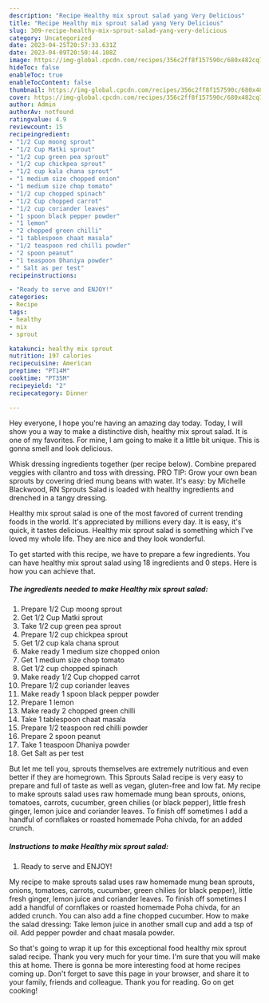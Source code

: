 ```yaml
---
description: "Recipe Healthy mix sprout salad yang Very Delicious"
title: "Recipe Healthy mix sprout salad yang Very Delicious"
slug: 309-recipe-healthy-mix-sprout-salad-yang-very-delicious
category: Uncategorized
date: 2023-04-25T20:57:33.631Z
date: 2023-04-09T20:50:44.108Z
image: https://img-global.cpcdn.com/recipes/356c2ff8f157590c/680x482cq70/healthy-mix-sprout-salad-recipe-main-photo.jpg
hideToc: false
enableToc: true
enableTocContent: false
thumbnail: https://img-global.cpcdn.com/recipes/356c2ff8f157590c/680x482cq70/healthy-mix-sprout-salad-recipe-main-photo.jpg
cover: https://img-global.cpcdn.com/recipes/356c2ff8f157590c/680x482cq70/healthy-mix-sprout-salad-recipe-main-photo.jpg
author: Admin
authorAv: notfound
ratingvalue: 4.9
reviewcount: 15
recipeingredient:
- "1/2 Cup moong sprout"
- "1/2 Cup Matki sprout"
- "1/2 cup green pea sprout"
- "1/2 cup chickpea sprout"
- "1/2 cup kala chana sprout"
- "1 medium size chopped onion"
- "1 medium size chop tomato"
- "1/2 cup chopped spinach"
- "1/2 Cup chopped carrot"
- "1/2 cup coriander leaves"
- "1 spoon black pepper powder"
- "1 lemon"
- "2 chopped green chilli"
- "1 tablespoon chaat masala"
- "1/2 teaspoon red chilli powder"
- "2 spoon peanut"
- "1 teaspoon Dhaniya powder"
- " Salt as per test"
recipeinstructions:

- "Ready to serve and ENJOY!"
categories:
- Recipe
tags:
- healthy
- mix
- sprout

katakunci: healthy mix sprout 
nutrition: 197 calories
recipecuisine: American
preptime: "PT14M"
cooktime: "PT35M"
recipeyield: "2"
recipecategory: Dinner

---
```



Hey everyone, I hope you're having an amazing day today. Today, I will show you a way to make a distinctive dish, healthy mix sprout salad. It is one of my favorites. For mine, I am going to make it a little bit unique. This is gonna smell and look delicious.

Whisk dressing ingredients together (per recipe below). Combine prepared veggies with cilantro and toss with dressing. PRO TIP: Grow your own bean sprouts by covering dried mung beans with water. It&#39;s easy: by Michelle Blackwood, RN Sprouts Salad is loaded with healthy ingredients and drenched in a tangy dressing.

Healthy mix sprout salad is one of the most favored of current trending foods in the world. It's appreciated by millions every day. It is easy, it's quick, it tastes delicious. Healthy mix sprout salad is something which I've loved my whole life. They are nice and they look wonderful.


To get started with this recipe, we have to prepare a few ingredients. You can have healthy mix sprout salad using 18 ingredients and 0 steps. Here is how you can achieve that.

<!--inarticleads1-->

##### The ingredients needed to make Healthy mix sprout salad:

1. Prepare 1/2 Cup moong sprout
1. Get 1/2 Cup Matki sprout
1. Take 1/2 cup green pea sprout
1. Prepare 1/2 cup chickpea sprout
1. Get 1/2 cup kala chana sprout
1. Make ready 1 medium size chopped onion
1. Get 1 medium size chop tomato
1. Get 1/2 cup chopped spinach
1. Make ready 1/2 Cup chopped carrot
1. Prepare 1/2 cup coriander leaves
1. Make ready 1 spoon black pepper powder
1. Prepare 1 lemon
1. Make ready 2 chopped green chilli
1. Take 1 tablespoon chaat masala
1. Prepare 1/2 teaspoon red chilli powder
1. Prepare 2 spoon peanut
1. Take 1 teaspoon Dhaniya powder
1. Get  Salt as per test


But let me tell you, sprouts themselves are extremely nutritious and even better if they are homegrown. This Sprouts Salad recipe is very easy to prepare and full of taste as well as vegan, gluten-free and low fat. My recipe to make sprouts salad uses raw homemade mung bean sprouts, onions, tomatoes, carrots, cucumber, green chilies (or black pepper), little fresh ginger, lemon juice and coriander leaves. To finish off sometimes I add a handful of cornflakes or roasted homemade Poha chivda, for an added crunch. 

<!--inarticleads2-->

##### Instructions to make Healthy mix sprout salad:


1. Ready to serve and ENJOY!

My recipe to make sprouts salad uses raw homemade mung bean sprouts, onions, tomatoes, carrots, cucumber, green chilies (or black pepper), little fresh ginger, lemon juice and coriander leaves. To finish off sometimes I add a handful of cornflakes or roasted homemade Poha chivda, for an added crunch. You can also add a fine chopped cucumber. How to make the salad dressing: Take lemon juice in another small cup and add a tsp of oil. Add pepper powder and chaat masala powder. 

So that's going to wrap it up for this exceptional food healthy mix sprout salad recipe. Thank you very much for your time. I'm sure that you will make this at home. There is gonna be more interesting food at home recipes coming up. Don't forget to save this page in your browser, and share it to your family, friends and colleague. Thank you for reading. Go on get cooking!

